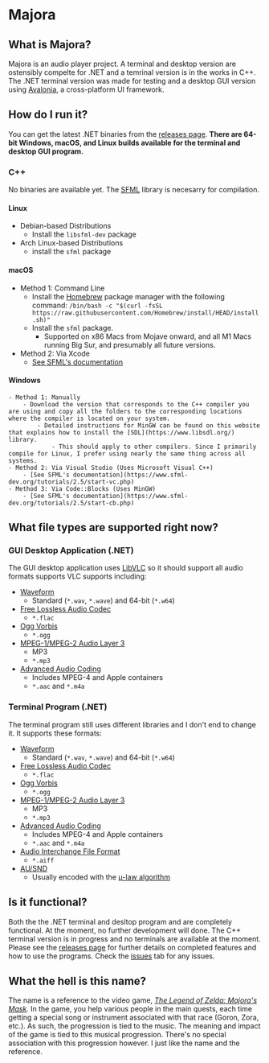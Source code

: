 # Majora

## What is Majora?
Majora is an audio player project. A terminal and desktop version are ostensibly compelte for .NET and a temrinal version is in the works in C++. The .NET terminal version was made for testing and a desktop GUI version using [Avalonia](https://github.com/AvaloniaUI/Avalonia), a cross-platform UI framework.

## How do I run it?
You can get the latest .NET binaries from the [releases page](https://github.com/MechaDragonX/Bheithir/releases). **There are 64-bit Windows, macOS, and Linux builds available for the terminal and desktop GUI program.**
### C++
No binaries are available yet. The [SFML](https://www.sfml-dev.org/) library is necesarry for compilation.
#### Linux
- Debian-based Distributions
    - Install the `libsfml-dev` package
- Arch Linux-based Distributions
    - install the `sfml` package
#### macOS
- Method 1: Command Line
    - Install the [Homebrew](https://brew.sh/) package manager with the following command: `/bin/bash -c "$(curl -fsSL https://raw.githubusercontent.com/Homebrew/install/HEAD/install.sh)"`
    - Install the `sfml` package.
        - Supported on x86 Macs from Mojave onward, and all M1 Macs running Big Sur, and presumably all future versions.
- Method 2: Via Xcode
    - [See SFML's documentation](https://www.sfml-dev.org/tutorials/2.5/start-osx.php)
#### Windows
    - Method 1: Manually
        - Download the version that corresponds to the C++ compiler you are using and copy all the folders to the corresponding locations where the compiler is located on your system.
            - Detailed instructions for MinGW can be found on this website that explains how to install the [SDL](https://www.libsdl.org/) library.
                - This should apply to other compilers. Since I primarily compile for Linux, I prefer using nearly the same thing across all systems.
    - Method 2: Via Visual Studio (Uses Microsoft Visual C++)
        - [See SFML's documentation](https://www.sfml-dev.org/tutorials/2.5/start-vc.php)
    - Method 3: Via Code::Blocks (Uses MinGW)
        - [See SFML's documentation](https://www.sfml-dev.org/tutorials/2.5/start-cb.php)

## What file types are supported right now?
### GUI Desktop Application (.NET)
The GUI desktop application uses [LibVLC](https://wiki.videolan.org/LibVLC/) so it should support all audio formats supports VLC supports including:
- [Waveform](https://en.wikipedia.org/wiki/WAV)
    - Standard (`*.wav`, `*.wave`) and 64-bit (`*.w64`)
- [Free Lossless Audio Codec](https://en.wikipedia.org/wiki/FLAC)
    - `*.flac`
- [Ogg Vorbis](https://en.wikipedia.org/wiki/Vorbis)
    - `*.ogg`
- [MPEG-1/MPEG-2 Audio Layer 3](https://en.wikipedia.org/wiki/MP3)
    - MP3
    - `*.mp3`
- [Advanced Audio Coding](https://en.wikipedia.org/wiki/Advanced_Audio_Coding)
    - Includes MPEG-4 and Apple containers
    - `*.aac` and `*.m4a`
### Terminal Program (.NET)
The terminal program still uses different libraries and I don't end to change it. It supports these formats:
- [Waveform](https://en.wikipedia.org/wiki/WAV)
    - Standard (`*.wav`, `*.wave`) and 64-bit (`*.w64`)
- [Free Lossless Audio Codec](https://en.wikipedia.org/wiki/FLAC)
    - `*.flac`
- [Ogg Vorbis](https://en.wikipedia.org/wiki/Vorbis)
    - `*.ogg`
- [MPEG-1/MPEG-2 Audio Layer 3](https://en.wikipedia.org/wiki/MP3)
    - MP3
    - `*.mp3`
- [Advanced Audio Coding](https://en.wikipedia.org/wiki/Advanced_Audio_Coding)
    - Includes MPEG-4 and Apple containers
    - `*.aac` and `*.m4a`
- [Audio Interchange File Format](https://en.wikipedia.org/wiki/Audio_Interchange_File_Format)
    - `*.aiff`
- [AU/SND](https://en.wikipedia.org/wiki/Au_file_format)
    - Usually encoded with the [μ-law algorithm](https://en.wikipedia.org/wiki/%CE%9C-law_algorithm)

## Is it functional?
Both the the .NET terminal and desltop program and are completely functional. At the moment, no further development will done. The C++ terminal version is in progress and no terminals are available at the moment. Please see the [releases page](https://github.com/MechaDragonX/Majora/releases) for further details on completed features and how to use the programs. Check the [issues](https://github.com/MechaDragonX/Majora/issues) tab for any issues.

## What the hell is this name?
The name is a reference to the video game, [*The Legend of Zelda: Majora's Mask*](https://en.wikipedia.org/wiki/The_Legend_of_Zelda:_Majora%27s_Mask). In the game, you help various people in the main quests, each time getting a special song or instrument associated with that race (Goron, Zora, etc.). As such, the progression is tied to the music. The meaning and impact of the game is tied to this musical progression. There's no special association with this progression however. I just like the name and the reference.
